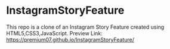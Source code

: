 # InstagramStoryFeature
This repo is a clone of an Instagram Story Feature created using HTML5,CSS3,JavaScript.
Preview Link: https://premium07.github.io/InstagramStoryFeature/
